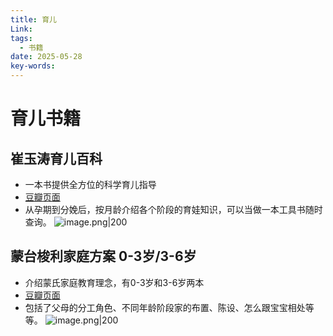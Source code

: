 ```yaml
---
title: 育儿
Link: 
tags:
  - 书籍
date: 2025-05-28
key-words:
---
```

<style>
.VPDoc img {
  width: 200px;
  height: auto;
  display: block;
  margin: 1em 0;
  margin-left: auto;
  margin-right: auto;
  border-radius: 12px;
}
</style>

# 育儿书籍
## 崔玉涛育儿百科
- 一本书提供全方位的科学育儿指导
- [豆瓣页面](https://book.douban.com/subject/30399656/)
- 从孕期到分娩后，按月龄介绍各个阶段的育娃知识，可以当做一本工具书随时查询。
![image.png|200](https://beginnerparents-1322915631.cos.ap-guangzhou.myqcloud.com/img/20250528124830766.png)
## 蒙台梭利家庭方案 0-3岁/3-6岁
- 介绍蒙氏家庭教育理念，有0-3岁和3-6岁两本
- [豆瓣页面](https://book.douban.com/subject/30319416/)
- 包括了父母的分工角色、不同年龄阶段家的布置、陈设、怎么跟宝宝相处等等。
![image.png|200](https://beginnerparents-1322915631.cos.ap-guangzhou.myqcloud.com/img/20250528124606970.png)